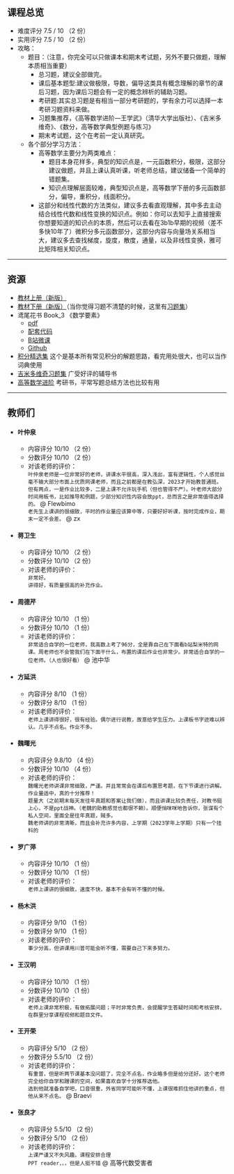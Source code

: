 ## 课程总览  
- 难度评分 7.5 / 10 （2 份）  
- 实用评分 7.5 / 10 （2 份）  
- 攻略：  
    - 题目：（注意，你完全可以只做课本和期末考试题，另外不要只做题，理解本质相当重要）  
        - 总习题，建议全部做完。  
        - 课后基本题型:建议做极限，导数，偏导这类具有概念理解的章节的课后习题，因为课后习题会有一定的概念辨析的辅助习题。  
        - 考研题:其实总习题是有相当一部分考研题的，学有余力可以选择一本考研习题资料来做。  
        - 习题集推荐，《高等数学进阶—王学武》（清华大学出版社）、《吉米多维奇》、《数分，高等数学典型例题与练习》  
        - 期末考试题，这个在考前一定认真研究。  
    - 各个部分学习方法：  
        - 高等数学主要分为两类难点：  
            - 题目本身花样多，典型的知识点是，一元函数积分，极限，这部分建议做题，并且上课认真听课，听老师总结，建议储备一个简单的错题集。  
            - 知识点理解层面较难，典型知识点是，高等数学下册的多元函数部分，偏导，重积分，线面积分。  
        - 这部分和线性代数的方法类似，建议多去看直观理解，其中多去主动结合线性代数和线性变换的知识点。例如：你可以去知乎上直接搜索你想要知道的知识点的本质，然后可以去看在3b1b早期的视频（差不多快10年了）微积分多元函数部分，这部分内容与向量场关系相当大，建议多去查找梯度，旋度，散度，通量，以及非线性变换，雅可比矩阵相关知识点。  

---

## 资源  
- [教材上册（新版）](https://file.uhsea.com/2403/4521993d86d1cf7dd2b08e968cd5fc99YR.pdf)  
- [教材下册（新版）](https://file.uhsea.com/2403/bbd8023aef77194d350e0708d5326b60BN.pdf)（当你觉得习题不清楚的时候，这里有[习题集](https://file.uhsea.com/2403/b0d05477a816463389a49937494d34b4ST.pdf)）  
- 鸢尾花书 Book_3 《数学要素》  
    - [pdf](https://file.uhsea.com/2403/d79ea7d461f8d7cd6100ee7c62d4b0c6JY.pdf)  
    - [配套代码](https://file.uhsea.com/2403/ca1492f19d4f30f1127c6f8a3757c68d0Z.zip)  
    - [B站微课](https://space.bilibili.com/513194466)  
    - [Github](https://github.com/Visualize-ML/Book3_Elements-of-Mathematics)  
- [积分精选集](https://file.uhsea.com/2403/e06abf5ce083bd559e22b72725522f05HI.pdf) 这个是基本所有常见积分的解题思路，看完用处很大，也可以当作词典使用  
- [吉米多维奇习题集](https://file.uhsea.com/2403/c4bcac4d37de1a662d7a05b2b1656b89U5.pdf) 广受好评的辅导书  
- [高等数学进阶](https://file.uhsea.com/2403/afb090f09823973df54c1959cbb6f087YY.pdf) 考研书，平常写题总结方法也比较有用  

---

## 教师们  
- #### 叶仲泉  
    - 内容评分 10/10 （2 份）  
    - 分数评分 10/10 （2 份）  
    - 对该老师的评价：  
        `
        叶仲泉老师是一位非常好的老师，讲课水平很高，深入浅出，富有逻辑性，个人感觉丝毫不输大部分市面上优质网课老师，而且之前都是在教弘深，2023才开始教普通班。但有两点，一是作业比较多，二是上课不允许玩手机（但也管得不严）。叶老师大部分时间用板书，比如推导和例题，少部分知识性内容会放ppt，总而言之是非常值得选择的。
        ` @ Flewbimo  
        `
        老先生上课讲的很细致，平时的作业量应该算中等，只要好好听课，按时完成作业，期末一定不会差。
        ` @ zx  
- #### 蒋卫生  
    - 内容评分 10/10 （2 份）  
    - 分数评分 10/10 （2 份）  
    - 对该老师的评价：  
        `
        非常好。
        `  
        `
        讲得好，有质量很高的补充作业。
        `  
- #### 周德芹  
    - 内容评分 10/10 （1 份）  
    - 分数评分 10/10 （1 份）  
    - 对该老师的评价：  
        `
        非常适合自学的一位老师，我高数上考了96分，全是靠自己在下面看b站梨米特的网课。周老师也不会管我们在下面干什么，布置的课后作业也非常少。非常适合自学的一位老师。（人也很好看）
        ` @ 池中华  
- #### 方延洪  
    - 内容评分 8/10 （1 份）  
    - 分数评分 8/10 （1 份）  
    - 对该老师的评价：  
        `
        老师上课讲得很好，很有经验。偶尔进行说教，故意给学生压力。上课板书字迹难以辨认。几乎不点名。作业不多。
        `  
- #### 魏曙光  
    - 内容评分 9.8/10 （4 份）  
    - 分数评分 10/10 （4 份）  
    - 对该老师的评价：  
        `
        魏曙光老师讲课非常细致，严谨。并且常常会在课后布置思考题，在下节课进行讲解。作业量适中，真的十分推荐！
        `  
        `
        题量大（之前期末每天发往年真题和答案让我们做），而且讲课比较负责任，对教书挺上心，不是ppt战神。（老魏的助教感觉也都很不赖）。顺便悄咪咪地告诉你，张谋有个私人空间，里面全是往年真题，贼多。
        `  
        `
        魏老师讲的非常清晰，而且会补充许多内容，上学期（2023学年上学期）只有一个挂科的
        `  
- #### 罗广萍  
    - 内容评分 10/10 （1 份）  
    - 分数评分 10/10 （1 份）  
    - 对该老师的评价：  
        `
        老师上课讲的很细致，速度不快，基本不会有听不懂的时候。
        `  
- #### 杨木洪  
    - 内容评分 9/10 （1 份）  
    - 分数评分 9/10 （1 份）  
    - 对该老师的评价：  
        `
        事少分高，但讲课用川普可能会听不懂，需要自己下来多努力。
        `  
- #### 王汉明  
    - 内容评分 10/10 （1 份）  
    - 分数评分 10/10 （1 份）  
    - 对该老师的评价：  
        `
        老师上课非常积极，有做拓展问题；平时非常负责，会提醒学生答疑时间和考核安排，在群里分享课程视频和题目文件。
        `  
- #### 王开荣  
    - 内容评分 5/10 （2 份）  
    - 分数评分 5.5/10 （2 份）  
    - 对该老师的评价：  
        `
        有重普，但是听两节课基本没问题了，完全不点名，作业略多但是给分还好。这个老师完全给你自学和蹭课的空间，如果喜欢自学十分推荐选他。
        `  
        `
        选到他就准备自学吧，口音很重，外省同学可能听不懂，上课很难抓住他讲的重点，但他从来不点名。
        ` @ Braevi  
- #### 张良才  
    - 内容评分 5.5/10 （2 份）  
    - 分数评分 5/10 （2 份）  
    - 对该老师的评价：  
        `
        上课严谨又不失风趣，课程安排合理
        `  
        `
        PPT reader，，，但是人挺不错
        ` @ 高等代数受害者  